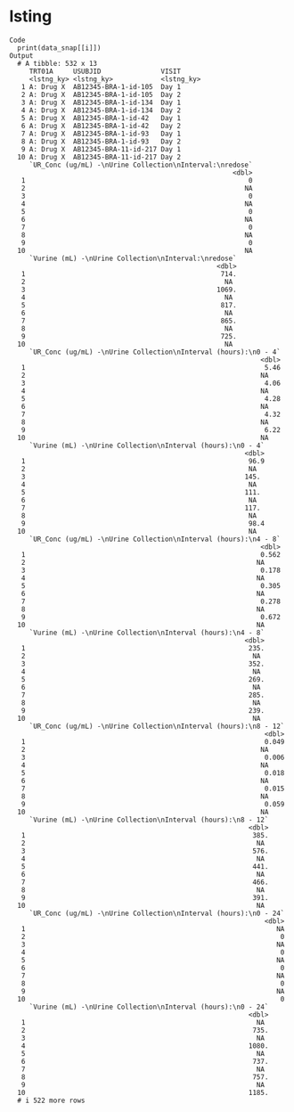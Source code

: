# lsting

    Code
      print(data_snap[[i]])
    Output
      # A tibble: 532 x 13
         TRT01A     USUBJID               VISIT     
         <lstng_ky> <lstng_ky>            <lstng_ky>
       1 A: Drug X  AB12345-BRA-1-id-105  Day 1     
       2 A: Drug X  AB12345-BRA-1-id-105  Day 2     
       3 A: Drug X  AB12345-BRA-1-id-134  Day 1     
       4 A: Drug X  AB12345-BRA-1-id-134  Day 2     
       5 A: Drug X  AB12345-BRA-1-id-42   Day 1     
       6 A: Drug X  AB12345-BRA-1-id-42   Day 2     
       7 A: Drug X  AB12345-BRA-1-id-93   Day 1     
       8 A: Drug X  AB12345-BRA-1-id-93   Day 2     
       9 A: Drug X  AB12345-BRA-11-id-217 Day 1     
      10 A: Drug X  AB12345-BRA-11-id-217 Day 2     
         `UR_Conc (ug/mL) -\nUrine Collection\nInterval:\nredose`
                                                            <dbl>
       1                                                        0
       2                                                       NA
       3                                                        0
       4                                                       NA
       5                                                        0
       6                                                       NA
       7                                                        0
       8                                                       NA
       9                                                        0
      10                                                       NA
         `Vurine (mL) -\nUrine Collection\nInterval:\nredose`
                                                        <dbl>
       1                                                 714.
       2                                                  NA 
       3                                                1069.
       4                                                  NA 
       5                                                 817.
       6                                                  NA 
       7                                                 865.
       8                                                  NA 
       9                                                 725.
      10                                                  NA 
         `UR_Conc (ug/mL) -\nUrine Collection\nInterval (hours):\n0 - 4`
                                                                   <dbl>
       1                                                            5.46
       2                                                           NA   
       3                                                            4.06
       4                                                           NA   
       5                                                            4.28
       6                                                           NA   
       7                                                            4.32
       8                                                           NA   
       9                                                            6.22
      10                                                           NA   
         `Vurine (mL) -\nUrine Collection\nInterval (hours):\n0 - 4`
                                                               <dbl>
       1                                                        96.9
       2                                                        NA  
       3                                                       145. 
       4                                                        NA  
       5                                                       111. 
       6                                                        NA  
       7                                                       117. 
       8                                                        NA  
       9                                                        98.4
      10                                                        NA  
         `UR_Conc (ug/mL) -\nUrine Collection\nInterval (hours):\n4 - 8`
                                                                   <dbl>
       1                                                           0.562
       2                                                          NA    
       3                                                           0.178
       4                                                          NA    
       5                                                           0.305
       6                                                          NA    
       7                                                           0.278
       8                                                          NA    
       9                                                           0.672
      10                                                          NA    
         `Vurine (mL) -\nUrine Collection\nInterval (hours):\n4 - 8`
                                                               <dbl>
       1                                                        235.
       2                                                         NA 
       3                                                        352.
       4                                                         NA 
       5                                                        269.
       6                                                         NA 
       7                                                        285.
       8                                                         NA 
       9                                                        239.
      10                                                         NA 
         `UR_Conc (ug/mL) -\nUrine Collection\nInterval (hours):\n8 - 12`
                                                                    <dbl>
       1                                                            0.049
       2                                                           NA    
       3                                                            0.006
       4                                                           NA    
       5                                                            0.018
       6                                                           NA    
       7                                                            0.015
       8                                                           NA    
       9                                                            0.059
      10                                                           NA    
         `Vurine (mL) -\nUrine Collection\nInterval (hours):\n8 - 12`
                                                                <dbl>
       1                                                         385.
       2                                                          NA 
       3                                                         576.
       4                                                          NA 
       5                                                         441.
       6                                                          NA 
       7                                                         466.
       8                                                          NA 
       9                                                         391.
      10                                                          NA 
         `UR_Conc (ug/mL) -\nUrine Collection\nInterval (hours):\n0 - 24`
                                                                    <dbl>
       1                                                               NA
       2                                                                0
       3                                                               NA
       4                                                                0
       5                                                               NA
       6                                                                0
       7                                                               NA
       8                                                                0
       9                                                               NA
      10                                                                0
         `Vurine (mL) -\nUrine Collection\nInterval (hours):\n0 - 24`
                                                                <dbl>
       1                                                          NA 
       2                                                         735.
       3                                                          NA 
       4                                                        1080.
       5                                                          NA 
       6                                                         737.
       7                                                          NA 
       8                                                         757.
       9                                                          NA 
      10                                                        1185.
      # i 522 more rows

